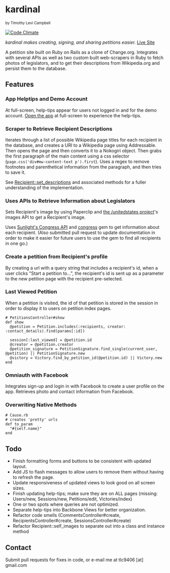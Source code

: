 # kardinal
<small>by Timothy Levi Campbell</small>

[![Code Climate](https://codeclimate.com/github/timothylevi/kardinal.png)](https://codeclimate.com/github/timothylevi/kardinal)

*kardinal makes creating, signing, and sharing petitions easier.*
[Live Site](http://kardinal.timothylevi.com)

A petition site built on Ruby on Rails as a clone of Change.org. Integrates with several APIs as well as two custom built web-scrapers in Ruby to fetch photos of legislators, and to get their descriptions from Wikipedia.org and persist them to the database.

## Features
### App Helptips and Demo Account
At full-screen, help-tips appear for users not logged in and for the demo account. [Open the app](http://kardinal.timothylevi.com) at full-screen to experience the help-tips.

### Scraper to Retrieve Recipient Descriptions
Iterates through a list of possible Wikipedia page titles for each recipient in the database, and creates a URI to a Wikipedia page using Addressable. Then opens the page and then converts it to a Nokogiri object. Then grabs the first paragraph of the main content using a css selector (``page.css('div#mw-content-text p').first``). Uses a regex to remove footnotes and parenthetical information from the paragraph, and then tries to save it.

See [Recipient::set_descriptions](https://github.com/timothylevi/kardinal/blob/master/app/models/recipient.rb) and associated methods for a fuller understanding of the implementation.

### Uses APIs to Retrieve Information about Legislators
Sets Recipient's image by using Paperclip and [the /unitedstates project](http://theunitedstates.io/)'s images API to get a Recipient's image.

Uses [Sunlight's Congress API](http://sunlightlabs.github.io/congress/) and [congress](http://rubygems.org/gems/congress) gem to get information about each recipient. (Also submitted pull request to update documentation in order to make it easier for future users to use the gem to find all recipients in one go.)

### Create a petition from Recipient's profile
By creating a url with a query string that includes a recipient's id, when a user clicks "Start a petition to...", the recipient's id is sent up as a parameter to the new petition page with the recipient pre-selected.

### Last Viewed Petition
When a petition is visited, the id of that petition is stored in the session in order to display it to users on petition index pages.

    # PetitionsController#show
    def show
      @petition = Petition.includes(:recipients, creator: :contact_details).find(params[:id])

      session[:last_viewed] = @petition.id
      @creator = @petition.creator
      @petition_signature = PetitionSignature.find_single(current_user, @petition) || PetitionSignature.new
      @victory = Victory.find_by_petition_id(@petition.id) || Victory.new
    end
### Omniauth with Facebook
Integrates sign-up and login in with Facebook to create a user profile on the app. Retrieves photo and contact information from Facebook.

### Overwriting Native Methods

    # Cause.rb
    # creates 'pretty' urls
    def to_param
      "#{self.name}"
    end

## Todo
* Finish formatting forms and buttons to be consistent with updated layout.
* Add JS to flash messages to allow users to remove them without having to refresh the page.
* Update responsiveness of updated views to look good on all screen sizes.
* Finish updating help-tips; make sure they are on ALL pages (missing: Users/new, Sessions/new, Petitions/edit, Victories/index)
* One or two spots where queries are not optimized.
* Separate help-tips into Backbone Views for better organization.
* Refactor code smells (CommentsController#create, RecipientsController#create, SessionsController#create)
* Refactor Recipient::self_images to separate out into a class and instance method

## Contact

Submit pull requests for fixes in code, or e-mail me at tlc9406 [at] gmail.com